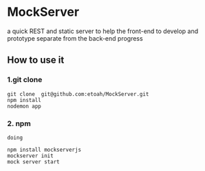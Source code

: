 # MockServer
a quick REST and static server to help the front-end to develop and prototype separate from the back-end progress 

## How to use it
### 1.git clone
``` 
git clone  git@github.com:etoah/MockServer.git
npm install 
nodemon app

```


### 2. npm 

`doing`
```
npm install mockserverjs  
mockserver init 
mock server start
```



